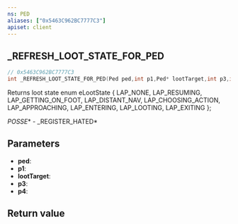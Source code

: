 ```yaml
---
ns: PED
aliases: ["0x5463C962BC7777C3"]
apiset: client
---
```

## _REFRESH_LOOT_STATE_FOR_PED

```c
// 0x5463C962BC7777C3
int _REFRESH_LOOT_STATE_FOR_PED(Ped ped,int p1,Ped* lootTarget,int p3,int p4);
```

Returns loot state
enum eLootState
{
	LAP_NONE,
	LAP_RESUMING,
	LAP_GETTING_ON_FOOT,
	LAP_DISTANT_NAV,
	LAP_CHOOSING_ACTION,
	LAP_APPROACHING,
	LAP_ENTERING,
	LAP_LOOTING,
	LAP_EXITING
};

_POSSE_* - _REGISTER_HATED*

## Parameters
* **ped**:
* **p1**:
* **lootTarget**:
* **p3**:
* **p4**:

## Return value

